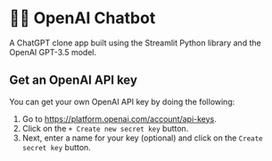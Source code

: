 # 🤖💬 OpenAI Chatbot

A ChatGPT clone app built using the Streamlit Python library and the OpenAI GPT-3.5 model.

## Get an OpenAI API key

You can get your own OpenAI API key by doing the following:
1. Go to https://platform.openai.com/account/api-keys.
2. Click on the `+ Create new secret key` button.
3. Next, enter a name for your key (optional) and click on the `Create secret key` button.
